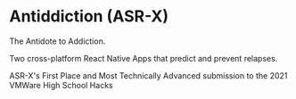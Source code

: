 # Antiddiction (ASR-X)

The Antidote to Addiction.

Two cross-platform React Native Apps that predict and prevent relapses.

ASR-X's First Place and Most Technically Advanced submission to the 2021 VMWare High School Hacks
